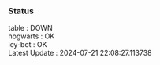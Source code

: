 ### Status


table : DOWN  
hogwarts : OK  
icy-bot : OK  
Latest Update : 2024-07-21 22:08:27.113738

